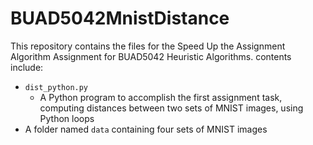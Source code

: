 # BUAD5042MnistDistance

This repository contains the files for the Speed Up the Assignment Algorithm Assignment for BUAD5042 Heuristic Algorithms.  contents include:

- `dist_python.py`
  - A Python program to accomplish the first assignment task, computing distances between two sets of MNIST images, using Python loops
- A folder named `data` containing four sets of MNIST images
